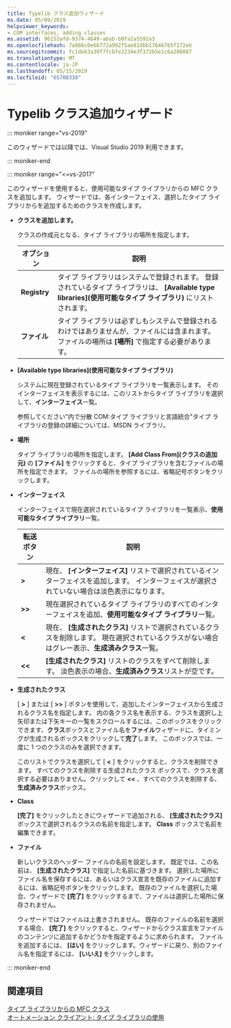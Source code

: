 ```yaml
---
title: Typelib クラス追加ウィザード
ms.date: 05/09/2019
helpviewer_keywords:
- COM interfaces, adding classes
ms.assetid: 96152afd-9374-4649-a6ab-b0fa2a5592a3
ms.openlocfilehash: 7a866c0e6b772a992f5ae81dbb17646765f172e6
ms.sourcegitcommit: fc1de63a39f7fcbfe2234e3f372b5e1c6a286087
ms.translationtype: MT
ms.contentlocale: ja-JP
ms.lasthandoff: 05/15/2019
ms.locfileid: "65708338"
---
```

# <a name="add-class-from-typelib-wizard"></a>Typelib クラス追加ウィザード

::: moniker range="vs-2019"

このウィザードでは以降では、Visual Studio 2019 利用できます。

::: moniker-end

::: moniker range="<=vs-2017"

このウィザードを使用すると、使用可能なタイプ ライブラリからの MFC クラスを追加します。 ウィザードでは、各インターフェイス、選択したタイプ ライブラリからを追加するためのクラスを作成します。

- **クラスを追加します。**

   クラスの作成元となる、タイプ ライブラリの場所を指定します。

   |オプション|説明|
   |------------|-----------------|
   |**Registry**|タイプ ライブラリはシステムで登録されます。 登録されているタイプ ライブラリは、 **[Available type libraries]\(使用可能なタイプ ライブラリ\)** にリストされます。|
   |**ファイル**|タイプ ライブラリは必ずしもシステムで登録されるわけではありませんが、ファイルには含まれます。 ファイルの場所は **[場所]** で指定する必要があります。|

- **[Available type libraries]\(使用可能なタイプ ライブラリ\)**

   システムに現在登録されているタイプ ライブラリを一覧表示します。 そのインターフェイスを表示するには、このリストからタイプ ライブラリを選択して、**インターフェイス**一覧。

   参照してください"内で分散 COM:タイプ ライブラリと言語統合"タイプ ライブラリの登録の詳細については、MSDN ライブラリ。

- **場所**

   タイプ ライブラリの場所を指定します。 **[Add Class From]\(クラスの追加元\)** の **[ファイル]** をクリックすると、タイプ ライブラリを含むファイルの場所を指定できます。 ファイルの場所を参照するには、省略記号ボタンをクリックします。

- **インターフェイス**

   インターフェイスで現在選択されているタイプ ライブラリを一覧表示、**使用可能なタイプ ライブラリ**一覧。

   |転送ボタン|説明|
   |---------------------|-----------------|
   |**>**|現在、 **[インターフェイス]** リストで選択されているインターフェイスを追加します。 インターフェイスが選択されていない場合は淡色表示になります。|
   |**>>**|現在選択されているタイプ ライブラリのすべてのインターフェイスを追加、**使用可能なタイプ ライブラリ**一覧。|
   |**\<**|現在、 **[生成されたクラス]** リストで選択されているクラスを削除します。 現在選択されているクラスがない場合はグレー表示、**生成済みクラス**一覧。|
   |**\<\<**|**[生成されたクラス]** リストのクラスをすべて削除します。 淡色表示の場合、**生成済みクラス**リストが空です。|

- **生成されたクラス**

   [ **>** ] または [ **>>** ] ボタンを使用して、追加したインターフェイスから生成されるクラス名を指定します。 内の各クラス名を表示する、クラスを選択し上矢印または下矢キーの一覧をスクロールするには、このボックスをクリックできます、**クラス**ボックスとファイル名を**ファイル**ウィザードに、タイミングが生成されるボックスをクリックして**完了**します。 このボックスでは、一度に 1 つのクラスのみを選択できます。

   このリストでクラスを選択して [ **<** ] をクリックすると、クラスを削除できます。 すべてのクラスを削除する生成されたクラス ボックスで、クラスを選択する必要はありません。クリックして **<<** 、すべてのクラスを削除する、**生成済みクラス**ボックス。

- **Class**

   **[完了]** をクリックしたときにウィザードで追加される、 **[生成されたクラス]** ボックスで選択されるクラスの名前を指定します。 **Class** ボックスで名前を編集できます。

- **ファイル**

   新しいクラスのヘッダー ファイルの名前を設定します。 既定では、この名前は、 **[生成されたクラス]** で指定した名前に基づきます。 選択した場所にファイル名を保存するには、あるいはクラス宣言を既存のファイルに追加するには、省略記号ボタンをクリックします。 既存のファイルを選択した場合、ウィザードで **[完了]** をクリックするまで、ファイルは選択した場所に保存されません。

   ウィザードではファイルは上書きされません。 既存のファイルの名前を選択する場合、 **[完了]** をクリックすると、ウィザードからクラス宣言をファイルのコンテンツに追加するかどうかを指定するように求められます。 ファイルを追加するには、 **[はい]** をクリックします。ウィザードに戻り、別のファイル名を指定するには、 **[いいえ]** をクリックします。

::: moniker-end

## <a name="see-also"></a>関連項目

[タイプ ライブラリからの MFC クラス](../../mfc/reference/adding-an-mfc-class-from-a-type-library.md)<br/>
[オートメーション クライアント: タイプ ライブラリの使用](../../mfc/automation-clients-using-type-libraries.md)
